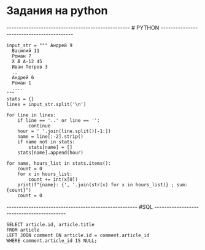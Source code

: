 # Задания на python




--------------------------------------------------  # PYTHON ------------------------------------------   

```
input_str = """ Андрей 9
  Василий 11
  Роман 7
  X Æ A-12 45
  Иван Петров 3
  ..
  Андрей 6
  Роман 1
  ....
"""
stats = {}
lines = input_str.split('\n')

for line in lines:
    if line == '..' or line == '':
        continue
    hour = ' '.join(line.split()[-1:])
    name = line[:-2].strip()
    if name not in stats:
        stats[name] = []
    stats[name].append(hour)

for name, hours_list in stats.items():
    count = 0
    for x in hours_list:
        count += int(x[0])
    print(f"{name}: {', '.join(str(x) for x in hours_list)} ; sum: {count}")
    count = 0
```
    
-----------------------------------------------------     #SQL     ------------------------------------------        

```
SELECT article.id, article.title
FROM article
LEFT JOIN comment ON article.id = comment.article_id
WHERE comment.article_id IS NULL;
```
    
